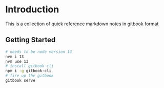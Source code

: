 # Introduction

This is a collection of quick reference markdown notes in gitbook format

## Getting Started

```bash
# needs to be node version 13
nvm i 13
nvm use 13
# install gitbook cli
npm i -g gitbook-cli
# fire up the gitbook
gitbook serve
```
